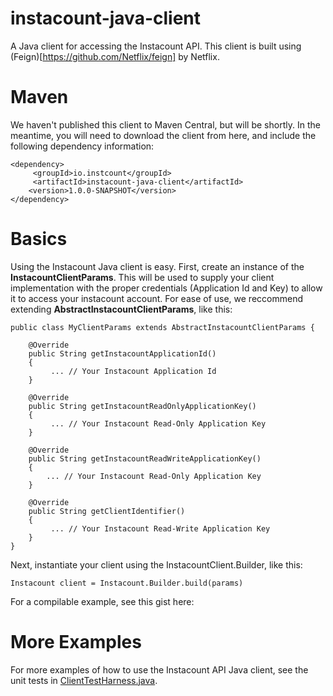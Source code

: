 # instacount-java-client
A Java client for accessing the Instacount API.  This client is built using (Feign)[https://github.com/Netflix/feign] by Netflix.

# Maven
We haven't published this client to Maven Central, but will be shortly.  In the meantime, you will need to download the 
client from here, and include the following dependency information:
                      
    <dependency>
         <groupId>io.instcount</groupId>
         <artifactId>instacount-java-client</artifactId>
        <version>1.0.0-SNAPSHOT</version>
    </dependency>

# Basics
Using the Instacount Java client is easy.  First, create an instance of the <b>InstacountClientParams</b>.  This will be 
used to supply your client implementation with the proper credentials (Application Id and Key) to allow it to access your 
instacount account.  For ease of use, we reccommend extending <b>AbstractInstacountClientParams</b>, like this:
 
    public class MyClientParams extends AbstractInstacountClientParams {
    	
    	@Override
    	public String getInstacountApplicationId()
    	{
    		 ... // Your Instacount Application Id
    	}
    
    	@Override
    	public String getInstacountReadOnlyApplicationKey()
    	{
    		 ... // Your Instacount Read-Only Application Key
        }
    
    	@Override
    	public String getInstacountReadWriteApplicationKey()
    	{
    	    ... // Your Instacount Read-Only Application Key
    	}
    
    	@Override
    	public String getClientIdentifier()
    	{
    		 ... // Your Instacount Read-Write Application Key
    	}
    }
    
Next, instantiate your client using the InstacountClient.Builder, like this:

    Instacount client = Instacount.Builder.build(params)

For a compilable example, see this gist here:

<script src="https://gist.github.com/sappenin/a94e9d1da4f51fb905eb.js"></script>

# More Examples
For more examples of how to use the Instacount API Java client, see the unit 
tests in [ClientTestHarness.java](https://github.com/instacount/instacount-java-client/blob/master/src/test/java/io/instacount/client/InstacountClientTest.java).


